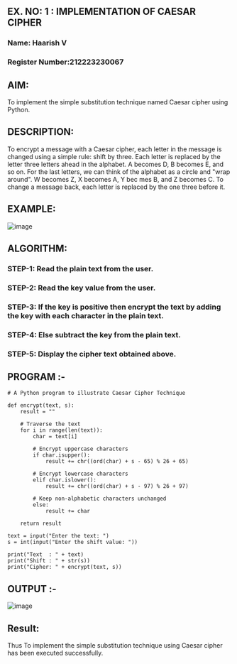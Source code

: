 ## EX. NO: 1 : IMPLEMENTATION OF CAESAR CIPHER
### Name: Haarish V
### Register Number:212223230067

## AIM:

To implement the simple substitution technique named Caesar cipher using Python.

## DESCRIPTION:

To encrypt a message with a Caesar cipher, each letter in the message is changed using a simple rule: shift by three. Each letter is replaced by the letter three letters ahead in the alphabet. A becomes D, B becomes E, and so on. For the last letters, we can think of the
alphabet as a circle and "wrap around". W becomes Z, X becomes A, Y bec mes B, and Z
becomes C. To change a message back, each letter is replaced by the one three before it.

## EXAMPLE:


![image](https://github.com/Hemamanigandan/CNS/assets/149653568/eb9c6c43-8c80-4cdd-b9d4-91705a311c79)


## ALGORITHM:

### STEP-1: Read the plain text from the user.
### STEP-2: Read the key value from the user.
### STEP-3: If the key is positive then encrypt the text by adding the key with each character in the plain text.
### STEP-4: Else subtract the key from the plain text.
### STEP-5: Display the cipher text obtained above.


## PROGRAM :-
~~~
# A Python program to illustrate Caesar Cipher Technique

def encrypt(text, s):
    result = ""

    # Traverse the text
    for i in range(len(text)):
        char = text[i]

        # Encrypt uppercase characters
        if char.isupper():
            result += chr((ord(char) + s - 65) % 26 + 65)

        # Encrypt lowercase characters
        elif char.islower():
            result += chr((ord(char) + s - 97) % 26 + 97)
        
        # Keep non-alphabetic characters unchanged
        else:
            result += char

    return result

text = input("Enter the text: ")
s = int(input("Enter the shift value: "))

print("Text  : " + text)
print("Shift : " + str(s))
print("Cipher: " + encrypt(text, s))

~~~
## OUTPUT :-

![image](https://github.com/user-attachments/assets/022c96d5-00d7-4811-9bb2-1b0656e0e04a)

## Result:
Thus To implement the simple substitution technique using Caesar cipher has been executed successfully.
